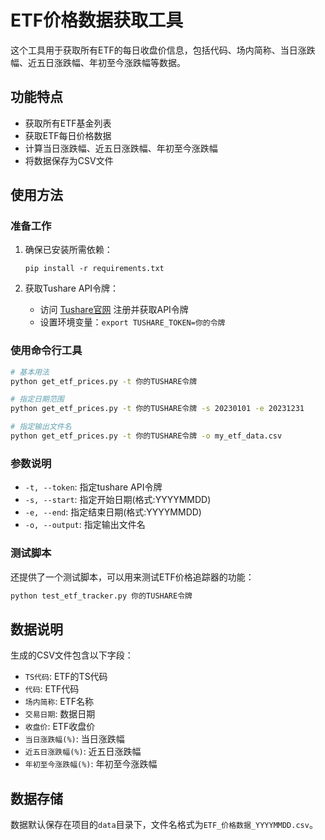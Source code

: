 # ETF价格数据获取工具

这个工具用于获取所有ETF的每日收盘价信息，包括代码、场内简称、当日涨跌幅、近五日涨跌幅、年初至今涨跌幅等数据。

## 功能特点

- 获取所有ETF基金列表
- 获取ETF每日价格数据
- 计算当日涨跌幅、近五日涨跌幅、年初至今涨跌幅
- 将数据保存为CSV文件

## 使用方法

### 准备工作

1. 确保已安装所需依赖：
   ```
   pip install -r requirements.txt
   ```

2. 获取Tushare API令牌：
   - 访问 [Tushare官网](https://tushare.pro/) 注册并获取API令牌
   - 设置环境变量：`export TUSHARE_TOKEN=你的令牌`

### 使用命令行工具

```bash
# 基本用法
python get_etf_prices.py -t 你的TUSHARE令牌

# 指定日期范围
python get_etf_prices.py -t 你的TUSHARE令牌 -s 20230101 -e 20231231

# 指定输出文件名
python get_etf_prices.py -t 你的TUSHARE令牌 -o my_etf_data.csv
```

### 参数说明

- `-t, --token`: 指定tushare API令牌
- `-s, --start`: 指定开始日期(格式:YYYYMMDD)
- `-e, --end`: 指定结束日期(格式:YYYYMMDD)
- `-o, --output`: 指定输出文件名

### 测试脚本

还提供了一个测试脚本，可以用来测试ETF价格追踪器的功能：

```bash
python test_etf_tracker.py 你的TUSHARE令牌
```

## 数据说明

生成的CSV文件包含以下字段：

- `TS代码`: ETF的TS代码
- `代码`: ETF代码
- `场内简称`: ETF名称
- `交易日期`: 数据日期
- `收盘价`: ETF收盘价
- `当日涨跌幅(%)`: 当日涨跌幅
- `近五日涨跌幅(%)`: 近五日涨跌幅
- `年初至今涨跌幅(%)`: 年初至今涨跌幅

## 数据存储

数据默认保存在项目的`data`目录下，文件名格式为`ETF_价格数据_YYYYMMDD.csv`。